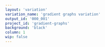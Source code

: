 ```yaml
---
layout: 'variation'
variation_name: 'gradient graphs variation'
output_id: '000_001'
project_id: 'gradient-graphs'
background: 'black'
column: 1
wip: false
---
```

